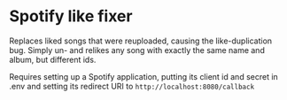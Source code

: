 # Spotify like fixer

Replaces liked songs that were reuploaded, causing the like-duplication bug. Simply un- and relikes any song with exactly the same name and album, but different ids.

Requires setting up a Spotify application, putting its client id and secret in .env and setting its redirect URI to `http://localhost:8080/callback`
